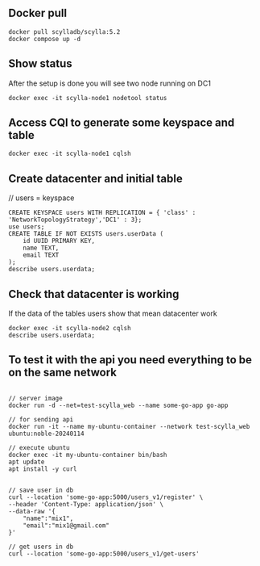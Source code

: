 ## Docker pull
```
docker pull scylladb/scylla:5.2
docker compose up -d
```
## Show status
After the setup is done you will see two node running on DC1
```
docker exec -it scylla-node1 nodetool status
```


## Access CQl to generate some keyspace and table
```
docker exec -it scylla-node1 cqlsh
```

## Create datacenter and initial table
// users = keyspace
```
CREATE KEYSPACE users WITH REPLICATION = { 'class' : 'NetworkTopologyStrategy','DC1' : 3};
use users;
CREATE TABLE IF NOT EXISTS users.userData (
    id UUID PRIMARY KEY,
    name TEXT,
    email TEXT
);
describe users.userdata;
```

## Check that datacenter is working
If the data of the tables users show that mean datacenter work
```
docker exec -it scylla-node2 cqlsh
describe users.userdata;
```

## To test it with the api you need everything to be on the same network
```

// server image
docker run -d --net=test-scylla_web --name some-go-app go-app

// for sending api
docker run -it --name my-ubuntu-container --network test-scylla_web ubuntu:noble-20240114

// execute ubuntu
docker exec -it my-ubuntu-container bin/bash
apt update
apt install -y curl


// save user in db
curl --location 'some-go-app:5000/users_v1/register' \
--header 'Content-Type: application/json' \
--data-raw '{
    "name":"mix1",
    "email":"mix1@gmail.com"
}'

// get users in db
curl --location 'some-go-app:5000/users_v1/get-users'
```


